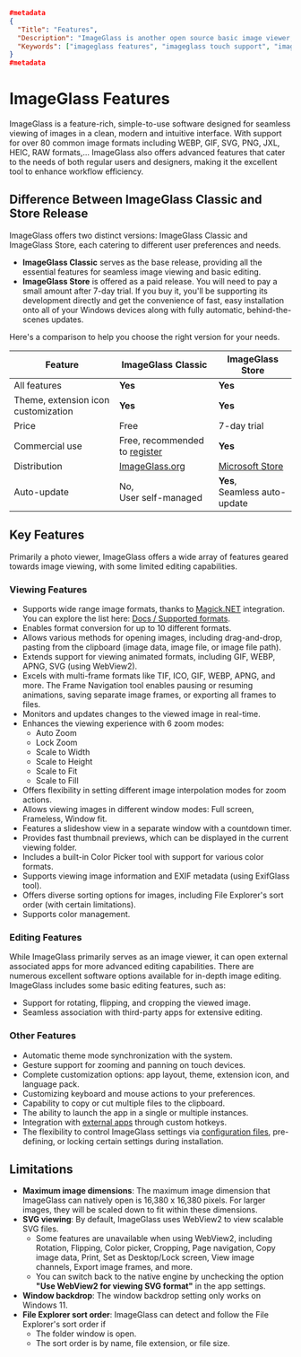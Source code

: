 ```json
#metadata
{
  "Title": "Features",
  "Description": "ImageGlass is another open source basic image viewer, which, while simple, benefits from the speed that comes with being so lightweight, and is a good choice for Windows users.",
  "Keywords": ["imageglass features", "imageglass touch support", "imageglass slideshow"]
}
#metadata
```

# ImageGlass Features
ImageGlass is a feature-rich, simple-to-use software designed for seamless viewing of images in a clean, modern and intuitive interface. With support for over 80 common image formats including WEBP, GIF, SVG, PNG, JXL, HEIC, RAW formats,... ImageGlass also offers advanced features that cater to the needs of both regular users and designers, making it the excellent tool to enhance workflow efficiency.


## Difference Between ImageGlass Classic and Store Release
ImageGlass offers two distinct versions: ImageGlass Classic and ImageGlass Store, each catering to different user preferences and needs.
- **ImageGlass Classic** serves as the base release, providing all the essential features for seamless image viewing and basic editing.
- **ImageGlass Store** is offered as a paid release. You will need to pay a small amount after 7-day trial. If you buy it, you'll be supporting its development directly and get the convenience of fast, easy installation onto all of your Windows devices along with fully automatic, behind-the-scenes updates.

Here's a comparison to help you choose the right version for your needs.

| Feature | ImageGlass Classic | ImageGlass Store |
| -- | -- | -- |
| All features | **Yes** | **Yes** |
| Theme, extension icon customization | **Yes** | **Yes** |
| Price | Free | 7-day trial |
| Commercial use | Free, recommended to [register](https://imageglass.org/license) | **Yes** |
| Distribution | [ImageGlass.org](https://imageglass.org) | [Microsoft Store](https://www.microsoft.com/store/productId/9N33VZK3C7TH?ocid=pdpshare)
| Auto-update | No,<br/>User self-managed | **Yes**,<br/>Seamless auto-update |


## Key Features
Primarily a photo viewer, ImageGlass offers a wide array of features geared towards image viewing, with some limited editing capabilities.

### Viewing Features
- Supports wide range image formats, thanks to [Magick.NET](https://github.com/dlemstra/Magick.NET) integration. You can explore the list here: [Docs / Supported formats](https://imageglass.org/docs/supported-formats).
- Enables format conversion for up to 10 different formats.
- Allows various methods for opening images, including drag-and-drop, pasting from the clipboard (image data, image file, or image file path).
- Extends support for viewing animated formats, including GIF, WEBP, APNG, SVG (using WebView2).
- Excels with multi-frame formats like TIF, ICO, GIF, WEBP, APNG, and more. The Frame Navigation tool enables pausing or resuming animations, saving separate image frames, or exporting all frames to files.
- Monitors and updates changes to the viewed image in real-time.
- Enhances the viewing experience with 6 zoom modes:
  + Auto Zoom
  + Lock Zoom
  + Scale to Width
  + Scale to Height
  + Scale to Fit
  + Scale to Fill
- Offers flexibility in setting different image interpolation modes for zoom actions.
- Allows viewing images in different window modes: Full screen, Frameless, Window fit.
- Features a slideshow view in a separate window with a countdown timer.
- Provides fast thumbnail previews, which can be displayed in the current viewing folder.
- Includes a built-in Color Picker tool with support for various color formats.
- Supports viewing image information and EXIF metadata (using ExifGlass tool).
- Offers diverse sorting options for images, including File Explorer's sort order (with certain limitations).
- Supports color management.


### Editing Features
While ImageGlass primarily serves as an image viewer, it can open external associated apps for more advanced editing capabilities. There are numerous excellent software options available for in-depth image editing. ImageGlass includes some basic editing features, such as:
- Support for rotating, flipping, and cropping the viewed image.
- Seamless association with third-party apps for extensive editing.


### Other Features
- Automatic theme mode synchronization with the system.
- Gesture support for zooming and panning on touch devices.
- Complete customization options: app layout, theme, extension icon, and language pack.
- Customizing keyboard and mouse actions to your preferences.
- Capability to copy or cut multiple files to the clipboard.
- The ability to launch the app in a single or multiple instances.
- Integration with [external apps](https://imageglass.org/docs/imageglass-tools) through custom hotkeys.
- The flexibility to control ImageGlass settings via [configuration files](https://imageglass.org/docs/app-configs), pre-defining, or locking certain settings during installation.


## Limitations
- **Maximum image dimensions**: The maximum image dimension that ImageGlass can natively open is 16,380 x 16,380 pixels. For larger images, they will be scaled down to fit within these dimensions.
- **SVG viewing**: By default, ImageGlass uses WebView2 to view scalable SVG files.
  + Some features are unavailable when using WebView2, including Rotation, Flipping, Color picker, Cropping, Page navigation, Copy image data, Print, Set as Desktop/Lock screen, View image channels, Export image frames, and more.
  + You can switch back to the native engine by unchecking the option **"Use WebView2 for viewing SVG format"** in the app settings.
- **Window backdrop**: The window backdrop setting only works on Windows 11.
- **File Explorer sort order**: ImageGlass can detect and follow the File Explorer's sort order if
  + The folder window is open.
  + The sort order is by name, file extension, or file size.
